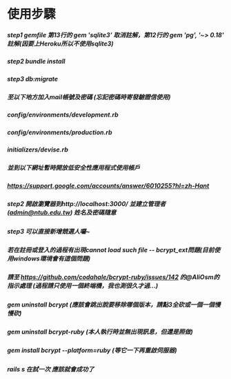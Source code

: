 # 使用步驟
##### step1 gemfile 第13行的 gem 'sqlite3' 取消註解，第12行的 gem 'pg', '~> 0.18' 註解(因要上Heroku所以不使用sqlite3)
##### step2 bundle install
##### step3 db:migrate
##### 至以下地方加入mail帳號及密碼 (忘記密碼時寄發驗證信使用)
##### config/environments/development.rb
##### config/environments/production.rb
##### initializers/devise.rb
##### 並到以下網址暫時開放低安全性應用程式使用帳戶
##### https://support.google.com/accounts/answer/6010255?hl=zh-Hant
##### step2 開啟瀏覽器到http://localhost:3000/ 並建立管理者 (admin@ntub.edu.tw) 姓名及密碼隨意
##### step3 可以直接新增競選人囉~
##### 若在註冊或登入的過程有出現cannot load such file -- bcrypt_ext問題(目前使用windows環境會有這個問題)
##### 請至 https://github.com/codahale/bcrypt-ruby/issues/142 的@AliOsm的指示處理 (過程請只使用一個終端機，我也測很久才過...)
##### gem uninstall bcrypt (應該會跳出說要移除哪個版本，請點3全砍或一個一個慢慢砍)
##### gem uninstall bcrypt-ruby (本人執行時並無出現訊息，但還是照做)
##### gem install bcrypt --platform=ruby (等它一下再重啟伺服器)
##### rails s 在試一次 應該就會成功了

